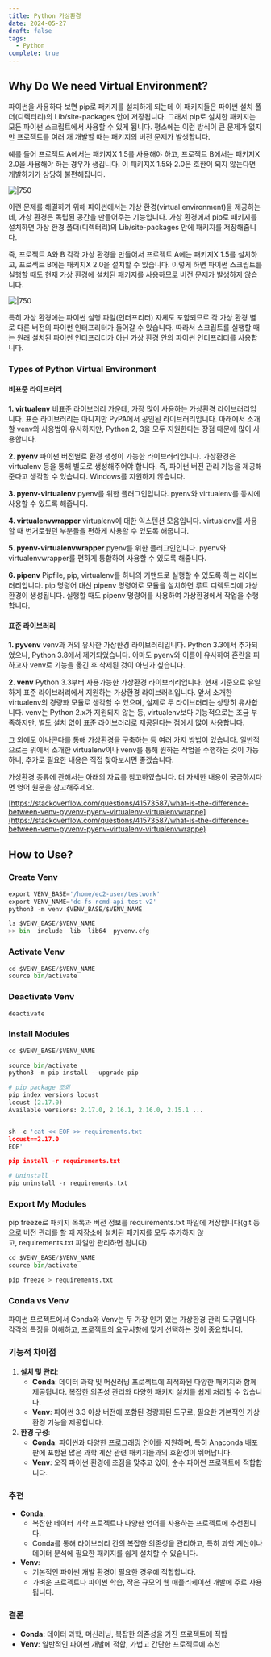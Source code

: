 ```yaml
---
title: Python 가상환경
date: 2024-05-27
draft: false
tags:
  - Python
complete: true
---
```

## Why Do We need Virtual Environment?
파이썬을 사용하다 보면 pip로 패키지를 설치하게 되는데 이 패키지들은 파이썬 설치 폴더(디렉터리)의 Lib/site-packages 안에 저장됩니다. 그래서 pip로 설치한 패키지는 모든 파이썬 스크립트에서 사용할 수 있게 됩니다. 평소에는 이런 방식이 큰 문제가 없지만 프로젝트를 여러 개 개발할 때는 패키지의 버전 문제가 발생합니다.

예를 들어 프로젝트 A에서는 패키지X 1.5를 사용해야 하고, 프로젝트 B에서는 패키지X 2.0을 사용해야 하는 경우가 생깁니다. 이 패키지X 1.5와 2.0은 호환이 되지 않는다면 개발하기가 상당히 불편해집니다.

![|750](https://i.imgur.com/IekoA7V.png)

이런 문제를 해결하기 위해 파이썬에서는 가상 환경(virtual environment)을 제공하는데, 가상 환경은 독립된 공간을 만들어주는 기능입니다. 가상 환경에서 pip로 패키지를 설치하면 가상 환경 폴더(디렉터리)의 Lib/site-packages 안에 패키지를 저장해줍니다.

즉, 프로젝트 A와 B 각각 가상 환경을 만들어서 프로젝트 A에는 패키지X 1.5를 설치하고, 프로젝트 B에는 패키지X 2.0을 설치할 수 있습니다. 이렇게 하면 파이썬 스크립트를 실행할 때도 현재 가상 환경에 설치된 패키지를 사용하므로 버전 문제가 발생하지 않습니다.

![|750](https://i.imgur.com/mbtqly7.png)

특히 가상 환경에는 파이썬 실행 파일(인터프리터) 자체도 포함되므로 각 가상 환경 별로 다른 버전의 파이썬 인터프리터가 들어갈 수 있습니다. 따라서 스크립트를 실행할 때는 원래 설치된 파이썬 인터프리터가 아닌 가상 환경 안의 파이썬 인터프리터를 사용합니다.

### Types of Python Virtual Environment
#### **비표준 라이브러리**

**1. virtualenv**
비표준 라이브러리 가운데, 가장 많이 사용하는 가상환경 라이브러리입니다. 표준 라이브러리는 아니지만 PyPA에서 공인된 라이브러리입니다. 아래에서 소개할 venv와 사용법이 유사하지만, Python 2, 3을 모두 지원한다는 장점 때문에 많이 사용합니다.

**2. pyenv**
파이썬 버전별로 환경 생성이 가능한 라이브러리입니다. 가상환경은 virtualenv 등을 통해 별도로 생성해주어야 합니다. 즉, 파이썬 버전 관리 기능을 제공해준다고 생각할 수 있습니다. Windows를 지원하지 않습니다.

**3. pyenv-virtualenv**
pyenv를 위한 플러그인입니다. pyenv와 virtualenv를 동시에 사용할 수 있도록 해줍니다.

**4. virtualenvwrapper**
virtualenv에 대한 익스텐션 모음입니다. virtualenv를 사용할 때 번거로웠던 부분들을 편하게 사용할 수 있도록 해줍니다.

**5. pyenv-virtualenvwrapper**
pyenv를 위한 플러그인입니다. pyenv와 virtualenvwrapper를 편하게 통합하여 사용할 수 있도록 해줍니다.

**6. pipenv**
Pipfile, pip, virtualenv를 하나의 커맨드로 실행할 수 있도록 하는 라이브러리입니다. pip 명령어 대신 pipenv 명령어로 모듈을 설치하면 루트 디렉토리에 가상환경이 생성됩니다. 실행할 때도 pipenv 명령어를 사용하여 가상환경에서 작업을 수행합니다.

#### **표준 라이브러리**

**1. pyvenv**
venv과 거의 유사한 가상환경 라이브러리입니다. Python 3.3에서 추가되었으나, Python 3.8에서 제거되었습니다. 아마도 pyenv와 이름이 유사하여 혼란을 피하고자 venv로 기능을 옮긴 후 삭제된 것이 아닌가 싶습니다.

**2. venv**
Python 3.3부터 사용가능한 가상환경 라이브러리입니다. 현재 기준으로 유일하게 표준 라이브러리에서 지원하는 가상환경 라이브러리입니다. 앞서 소개한 virtualenv의 경량화 모듈로 생각할 수 있으며, 실제로 두 라이브러리는 상당히 유사합니다. venv는 Python 2.x가 지원되지 않는 등, virtualenv보다 기능적으로는 조금 부족하지만, 별도 설치 없이 표준 라이브러리로 제공된다는 점에서 많이 사용합니다.

그 외에도 아나콘다를 통해 가상환경을 구축하는 등 여러 가지 방법이 있습니다. 일반적으로는 위에서 소개한 virtualenv이나 venv를 통해 원하는 작업을 수행하는 것이 가능하니, 추가로 필요한 내용은 직접 찾아보시면 좋겠습니다.

가상환경 종류에 관해서는 아래의 자료를 참고하였습니다. 더 자세한 내용이 궁금하시다면 영어 원문을 참고해주세요.

[https://stackoverflow.com/questions/41573587/what-is-the-difference-between-venv-pyvenv-pyenv-virtualenv-virtualenvwrappe](https://stackoverflow.com/questions/41573587/what-is-the-difference-between-venv-pyvenv-pyenv-virtualenv-virtualenvwrappe)


## How to Use?
### Create Venv
```python
export VENV_BASE='/home/ec2-user/testwork'
export VENV_NAME='dc-fs-rcmd-api-test-v2'
python3 -m venv $VENV_BASE/$VENV_NAME

ls $VENV_BASE/$VENV_NAME
>> bin  include  lib  lib64  pyvenv.cfg
```

### Activate Venv
```python
cd $VENV_BASE/$VENV_NAME
source bin/activate
```

### Deactivate Venv
```python
deactivate
```

### Install Modules
```python
cd $VENV_BASE/$VENV_NAME

source bin/activate
python3 -m pip install --upgrade pip

# pip package 조회
pip index versions locust
locust (2.17.0)
Available versions: 2.17.0, 2.16.1, 2.16.0, 2.15.1 ...


sh -c 'cat << EOF >> requirements.txt
locust==2.17.0
EOF'

pip install -r requirements.txt

# Uninstall
pip uninstall -r requirements.txt
```

### Export My Modules
pip freeze로 패키지 목록과 버전 정보를 requirements.txt 파일에 저장합니다(git 등으로 버전 관리를 할 때 저장소에 설치된 패키지를 모두 추가하지 않고, requirements.txt 파일만 관리하면 됩니다).
```python
cd $VENV_BASE/$VENV_NAME
source bin/activate

pip freeze > requirements.txt
```


### Conda vs Venv
파이썬 프로젝트에서 Conda와 Venv는 두 가장 인기 있는 가상환경 관리 도구입니다. 각각의 특징을 이해하고, 프로젝트의 요구사항에 맞게 선택하는 것이 중요합니다.

### **기능적 차이점**
1. **설치 및 관리**:
    - **Conda**: 데이터 과학 및 머신러닝 프로젝트에 최적화된 다양한 패키지와 함께 제공됩니다. 복잡한 의존성 관리와 다양한 패키지 설치를 쉽게 처리할 수 있습니다.
    - **Venv**: 파이썬 3.3 이상 버전에 포함된 경량화된 도구로, 필요한 기본적인 가상환경 기능을 제공합니다.
2. **환경 구성**:
    - **Conda**: 파이썬과 다양한 프로그래밍 언어를 지원하며, 특히 Anaconda 배포판에 포함된 많은 과학 계산 관련 패키지들과의 호환성이 뛰어납니다.
    - **Venv**: 오직 파이썬 환경에 초점을 맞추고 있어, 순수 파이썬 프로젝트에 적합합니다.

### **추천**
- **Conda**:
    - 복잡한 데이터 과학 프로젝트나 다양한 언어를 사용하는 프로젝트에 추천됩니다.
    - Conda를 통해 라이브러리 간의 복잡한 의존성을 관리하고, 특히 과학 계산이나 데이터 분석에 필요한 패키지를 쉽게 설치할 수 있습니다.
- **Venv**:
    - 기본적인 파이썬 개발 환경이 필요한 경우에 적합합니다.
    - 가벼운 프로젝트나 파이썬 학습, 작은 규모의 웹 애플리케이션 개발에 주로 사용됩니다.

### **결론**
- **Conda**: 데이터 과학, 머신러닝, 복잡한 의존성을 가진 프로젝트에 적합
- **Venv**: 일반적인 파이썬 개발에 적합, 가볍고 간단한 프로젝트에 추천